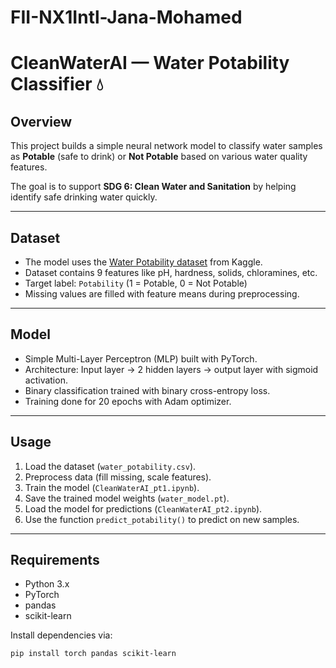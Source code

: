 # FII-NX1Intl-Jana-Mohamed
# CleanWaterAI — Water Potability Classifier 💧

## Overview

This project builds a simple neural network model to classify water samples as **Potable** (safe to drink) or **Not Potable** based on various water quality features.

The goal is to support **SDG 6: Clean Water and Sanitation** by helping identify safe drinking water quickly.

---

## Dataset

- The model uses the [Water Potability dataset](https://www.kaggle.com/datasets/adityakadiwal/water-potability) from Kaggle.
- Dataset contains 9 features like pH, hardness, solids, chloramines, etc.
- Target label: `Potability` (1 = Potable, 0 = Not Potable)
- Missing values are filled with feature means during preprocessing.

---

## Model

- Simple Multi-Layer Perceptron (MLP) built with PyTorch.
- Architecture: Input layer → 2 hidden layers → output layer with sigmoid activation.
- Binary classification trained with binary cross-entropy loss.
- Training done for 20 epochs with Adam optimizer.

---

## Usage

1. Load the dataset (`water_potability.csv`).
2. Preprocess data (fill missing, scale features).
3. Train the model (`CleanWaterAI_pt1.ipynb`).
4. Save the trained model weights (`water_model.pt`).
5. Load the model for predictions (`CleanWaterAI_pt2.ipynb`).
6. Use the function `predict_potability()` to predict on new samples.

---

## Requirements

- Python 3.x
- PyTorch
- pandas
- scikit-learn

Install dependencies via:
```bash
pip install torch pandas scikit-learn
